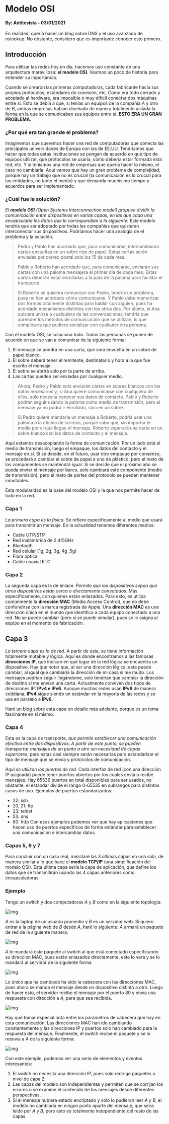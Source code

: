 # Modelo OSI
<b>By: Antitesista - 03/01/2021</b>
<br>
<br>
En realidad, quería hacer un blog sobre DNS y el uso avanzado de nslookup. No obstante, considero que es importante conocer esto primero.

## Introducción
Para utilizar las redes hoy en día, hacemos uso constante de una arquitectura maravillosa: **el modelo OSI**. Veamos un poco de historia para entender su importancia.

Cuando se crearon las primeras computadoras, cada fabricante hacía sus propios protocolos, estándares de conexión, etc. Como era todo cerrado y acoplado al hardware, era imposible o muy difícil conectar dos máquinas entre sí. Esto se debía a que, si tenías un equipos de la compañía *A* y otro de *B*, ambas empresas habían diseñado de manera totalmente aislada la forma en la que se comunicaban sus equipos entre sí. **ESTO ERA UN GRAN PROBLEMA**.

### ¿Por qué era tan grande el problema?
Imaginemos que queremos hacer una red de computadoras que conecta las principales universidades de Europa con las de EE.UU. Tendríamos que hacer que todas estas instituciones se pongan de acuerdo en qué tipo de equipos utilizar, qué protocolos se usaría, cómo debería estar formada esta red, etc. Y si teníamos una red de empresas que quería hacer lo mismo, el caso no cambiaría. Aquí vemos que hay un gran problema de complejidad, porque hay un trabajo que no es crucial (la comunicación es lo crucial para las entidades, no tanto el medio) y que demanda muchísimo tiempo y acuerdos para ser implementado.

### ¿Cuál fue la solución?
*El **modelo OSI** (Open Systems Interconnection model) propuso dividir la comunicación entre dispositivos en varias capas, en las que cada una encapsularía los datos que le correspondían a la siguiente.* Este modelo tendría que ser adoptado por todas las compañías que quisieran interconectar sus dispositivos. Podríamos hacer una analogía de el problema y la solución.

> Pedro y Pablo han acordado que, para comunicarse, intercambiarán cartas envueltas en un sobre rojo de papel. Estas cartas serán enviadas por correo postal solo los 15 de cada mes.
> 
> Pablo y Roberto han acordado que, para comunicarse, enviarán sus cartas con una paloma mensajera el primer día de cada mes. Estas cartas deberán estar enrolladas a la pata de la paloma para facilitar el transporte.
> 
> Si Roberto se quisiera comunicar con Pedro, tendría un problema, pues no han acordado cómo comunicarse. Y Pablo debe memorizar dos formas totalmente distintas para hablar con alguien, pues ha acordado mecanismos distintos con los otros dos. Por último, si Ana quisiera unirse a cualquiera de las conversaciones, tendría que aprender los métodos de comunicación que se utilizan, lo que complicaría que pudiera socializar con cualquier otra persona.

Con el modelo OSI, se soluciona todo. Todas las personas se ponen de acuerdo en que se van a comunicar de la siguiente forma:
1. El mensaje se pondrá en una carta, que será envuelta en un sobre de papel blanco.
2. El sobre deberá tener el remitente, destinatario y hora a la que fue escrito el mensaje.
3. El sobre se abrirá solo por la parte de arriba.
4. Las cartas pueden ser enviadas por cualquier medio.

> Ahora, Pedro y Pablo solo enviarán cartas en sobres blancos con los datos necesarios y, si Ana quiere comunicarse con cualquiera de ellos, solo necesita conocer sus datos de contacto. Pablo y Roberto podrán seguir usando la paloma como medio de transmisión, pero el mensaje ya no podrá ir enrollado, sino en un sobre.
>
> Si Pedro quiere mandarle un mensaje a Roberto, podría usar una paloma o la oficina de correos, porque sabe que, sin importar el medio por el que llegue el mensaje, Roberto esperará una carta en un sobre blanco con los datos de contacto y el mensaje.

Aquí estamos desacoplando la forma de comunicación. Por un lado está el medio de transmisión, luego el empaque, los datos del contacto y el mensaje en sí. Si se decide, en el futuro, usar otro empaque por consenso, se procederá a cambiar el sobre de papel a uno de plástico, pero el resto de los componentes se mantendrá igual. Si se decide que el próximo año se pueda enviar el mensaje por barco, solo cambiará este componente (medio de transmisión), pero el resto de partes del protocolo se pueden mantener inmutables.

Esta modularidad es la base del modelo OSI y la que nos permite hacer de todo en la red.

### Capa 1
*La primera capa es la física.* Se refiere específicamente al medio que usará para transmitir un mensaje. En la actualidad tenemos diferentes medios:
- Cable UTP/STP
- Red inalámbrica de 2.4/5GHz
- Bluetooth
- Red celular (1g, 2g, 3g, 4g ,5g)
- Fibra óptica
- Cable coaxial
ETC

### Capa 2
La segunda capa es la de enlace. *Permite que los dispositivos sepan qué otros dispositivos están cerca o directamente conectados.* Más específicamente, con quienes están enlazados. Para esto, es utiliza comúnmente la **dirección MAC** (Media Access Control), que no debe confundirse con la marca registrada de Apple. Una **dirección MAC** es una dirección única en el mundo que identifica a cada equipo conectado a una red. No se puede cambiar (pero sí se puede simular), pues se le asigna al equipo en el momento de fabricación.

## Capa 3
*La tercera capa es la de red*. A partir de esta, se tiene información totalmente mutable y lógica. Aquí es donde encontramos a las famosas **direcciones IP**, que indican en qué lugar de la red lógica se encuentra un dispositivo. Hay que notar que, al ser una dirección lógica, esta puede cambiar, al igual que cambiaría la dirección de mi casa si me mudo. Los mensajes podrían seguir llegándome, solo tendrían que cambiar la dirección de destino si me envían una carta. Actualmente conviven dos tipos de direcciones IP: **IPv4 e IPv6**. Aunque muchas redes usan **IPv6** de manera cotidiana, **IPv4** sigue siendo un estándar en la mayoría de las redes y se usa en paralelo a **IPv6**. 

Haré un blog sobre esta capa en detalle más adelante, porque es un tema fascinante en sí mismo.

### Capa 4
Esta es la capa de transporte, *que permite establecer una comunicación efectiva entre dos dispositivos*. *A partir de este punto, se pueden transportar mensajes de un punto a otro sin necesidad de capas superiores*, pero estas casi siempre serán necesarias para estandarizar el tipo de mensaje que se envía y protocolos de comunicación.

*Aquí se utilizan los puertos de red*. Cada interfaz de red (con una dirección IP asignada) puede tener puertos abiertos por los cuales envía o recibe mensajes. Hay 65536 puertos en total disponibles para ser usados, no obstante, el estándar divide el rango 0-65535 en subrangos para distintos casos de uso.
Ejemplos de puertos estandarizados:
- 22: ssh
- 20, 21: ftp
- 23: telnet
- 53: dns
- 80: http
Con esos ejemplos podemos ver que hay aplicaciones que hacen uso de puertos específicos de forma estándar para establecer una comunicación e intercambiar datos.

### Capas 5, 6 y 7
Para concluir con un caso real, mezclaré las 3 últimas capas en una sola, de manera similar a lo que hace el **modelo TCP/IP** (una simplificación del modelo OSI). Esta última capa sería la capa de aplicación, que define los datos que se transmitirán usando las 4 capas anteriores como encapsuladoras.

### Ejemplo
Tengo un switch y dos computadoras *A* y *B* como en la siguiente topología:

![img](media/c83.jpg)

*A* es la laptop de un usuario promedio y *B* es un servidor web.
Si quiero entrar a la página web de *B* desde *A*, haré lo siguiente:
*A* armará un paquete de red de la siguiente manera:

![img](media/c84.jpg)

*A* le mandará este paquete al switch al que está conectado especificando su dirección MAC, pues están enlazados directamente, este lo verá y se lo mandará al servidor de la siguiente forma

![img](media/c85.jpg)

Lo único que ha cambiado ha sido la cabecera con las direcciones MAC, pues ahora se manda el mensaje desde un dispositivo distinto a otro. Luego de hacer esto, el servidor recibe el mensaje por el puerto 80 y envía una respuesta con dirección a *A*, para que sea recibida.

![img](media/c86.jpg)

Hay que tomar especial nota entre los parámetros de cabecera que hay en esta comunicación. Las direcciones MAC han ido cambiando constantemente y las direcciones IP y puertos solo han cambiado para la respuesta del mensaje.
Finalmente, el switch recibe el paquete y se lo reenvía a *A* de la siguiente forma:

![img](media/c87.jpg)

Con este ejemplo, podemos ver una serie de elementos y eventos interesantes:
1. El switch no necesita una dirección IP, pues solo redirige paquetes a nivel de capa 2.
2. Las capas del modelo son independientes y permiten que se corrijan los errores o se examine el contenido de los mensajes desde diferentes perspectivas.
3. Si el mensaje hubiera estado encriptado y solo lo pudieran leer *A* y *B*, el modelo no cambiaría en ningún punto aparte del mensaje, que sería leído por *A* y *B*, pero esto es totalmente independiente del resto de las capas.

